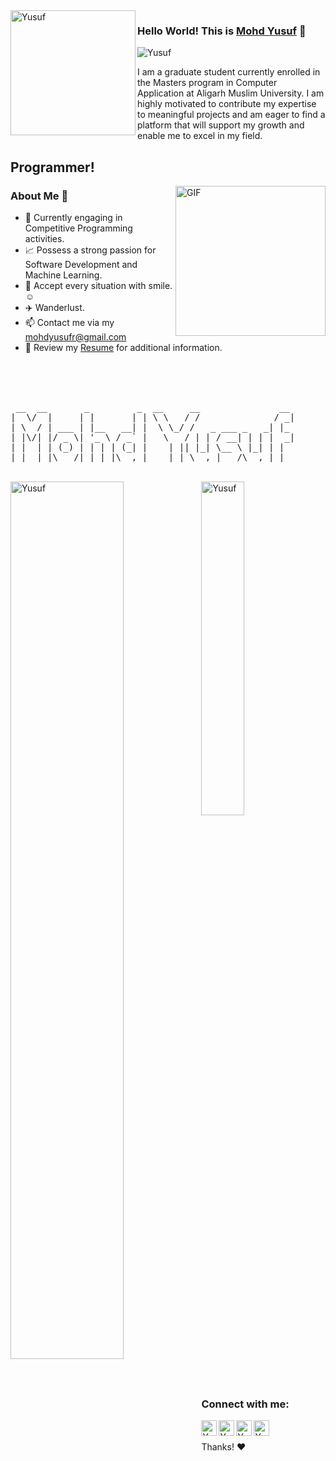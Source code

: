 <img align="left" width="200" height="200" alt="Yusuf" src="https://user-images.githubusercontent.com/72680045/103229550-485e7900-4959-11eb-95d2-41cdbc444ec0.png" />

### Hello World! This is [Mohd Yusuf](https://www.linkedin.com/in/mohdyusuf2312/) 👋

<p align="left"> 
	<img src="https://komarev.com/ghpvc/?username=mohdyusuf2312&color=blue" alt="Yusuf" /> 
</p>

I am a graduate student currently enrolled in the Masters program in Computer Application at Aligarh Muslim University. I am highly motivated to contribute my expertise to meaningful projects and am eager to find a platform that will support my growth and enable me to excel in my field.

## Programmer!
<img align="right" height="240px" alt="GIF" src="https://i.pinimg.com/originals/e4/26/70/e426702edf874b181aced1e2fa5c6cde.gif" />

### About Me 🚀

- 🔭 Currently engaging in Competitive Programming activities.
- 📈 Possess a strong passion for Software Development and Machine Learning.
- 💢 Accept every situation with smile.☺️
- ✈️ Wanderlust.
- 📫 Contact me via my mohdyusufr@gmail.com
- 📝 Review my [Resume](https://github.com/mohdyusuf2312/mohdyusuf2312/blob/main/Resume.pdf) for additional information.

<br>
<br>
<br>
<pre>
 __  __       _         _  __     __               __ 
|  \/  |     | |       | | \ \   / /              / _|
| \  / | ___ | |__   __| |  \ \_/ /   _ ___ _   _| |_ 
| |\/| |/ _ \| '_ \ / _` |   \   / | | / __| | | |  _|
| |  | | (_) | | | | (_| |    | || |_| \__ \ |_| | |  
|_|  |_|\___/|_| |_|\__,_|    |_| \__,_|___/\__,_|_|                                                      
</pre>
<br>
<img align="left" src = "https://github-readme-stats.vercel.app/api?username=mohdyusuf2312&&show_icons=true&title_color=ffffff&icon_color=bb2acf&text_color=daf7dc&bg_color=151515" alt="Yusuf" width="60%">
<img src = "https://github-readme-stats.vercel.app/api/top-langs/?username=mohdyusuf2312&langs_count=8&theme=blue-green" alt="Yusuf" width="37%">

### Connect with me:

[<img align="left" alt="Yusuf | Gmail" width="25px" src="https://cdn.jsdelivr.net/npm/simple-icons@v3/icons/gmail.svg" />][gmail]
[<img align="left" alt="Yusuf | Twitter" width="25px" src="https://cdn.jsdelivr.net/npm/simple-icons@v3/icons/twitter.svg" />][twitter]
[<img align="left" alt="Yusuf | LinkedIn" width="25px" src="https://cdn.jsdelivr.net/npm/simple-icons@v3/icons/linkedin.svg" />][linkedin]
[<img align="left" alt="Yusuf | Telegram" width="25px" src="https://cdn.jsdelivr.net/npm/simple-icons@v3/icons/telegram.svg" />][telegram]
<br>
<br>
Thanks! :heart:

</details>

[twitter]: https://twitter.com/mohdyusuf2312
[gmail]: https://mohdyusufr@gmail.com
[linkedin]: https://www.linkedin.com/in/mohdyusuf2312/
[telegram]: https://t.me/MOHD0YUSUF

<!---
MOHD-YUSUF1/MOHD-YUSUF1 is a ✨ special ✨ repository because its `README.md` (this file) appears on your GitHub profile.
You can click the Preview link to take a look at your changes.
--->
